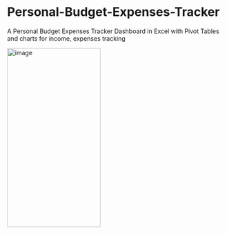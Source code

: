 # Personal-Budget-Expenses-Tracker
A Personal Budget Expenses Tracker Dashboard in Excel with Pivot Tables and charts for income, expenses tracking 

<img width="216" height="415" alt="image" src="https://github.com/user-attachments/assets/4365ac4d-caa0-4687-8591-48387053257b" />

